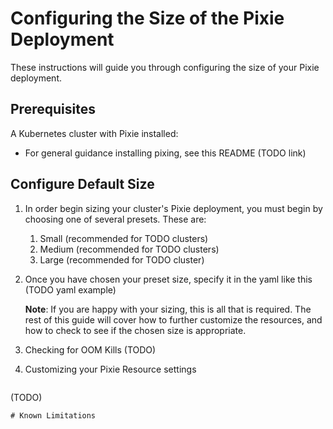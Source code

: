# Configuring the Size of the Pixie Deployment

These instructions will guide you through configuring the size of your Pixie deployment.

## Prerequisites

A Kubernetes cluster with Pixie installed:
- For general guidance installing pixing, see this README (TODO link)

## Configure Default Size

1. In order begin sizing your cluster's Pixie deployment, you must begin by choosing one of several presets. These are:
   1. Small (recommended for TODO clusters)
   1. Medium (recommended for TODO clusters)
   1. Large (recommended for TODO cluster)
   
2. Once you have chosen your preset size, specify it in the yaml like this (TODO yaml example)

   **Note**: If you are happy with your sizing, this is all that is required. The rest of this guide will cover how to further customize the resources, and how to check to see if the chosen size is appropriate.

2. Checking for OOM Kills
   (TODO)
3. Customizing your Pixie Resource settings
   ```yaml
  (TODO)
   ```
# Known Limitations
